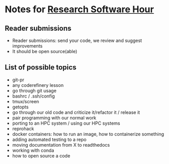 

# Notes for [Research Software Hour](https://researchsoftwarehour.github.io/)


## Reader submissions

- Reader submissions: send your code, we review and suggest improvements
- It should be open source(able)


## List of possible topics

- git-pr
- any coderefinery lesson
- go through git usage
- bashrc / .ssh/config
- tmux/screen
- getopts
- go through our old code and criticize it/refactor it / release it
- pair programming with our normal work
- porting to an HPC system / using our HPC systems
- reprohack
- docker containers: how to run an image, how to containerize something
- adding automated testing to a repo
- moving documentation from X to readthedocs
- working with conda
- how to open source a code
